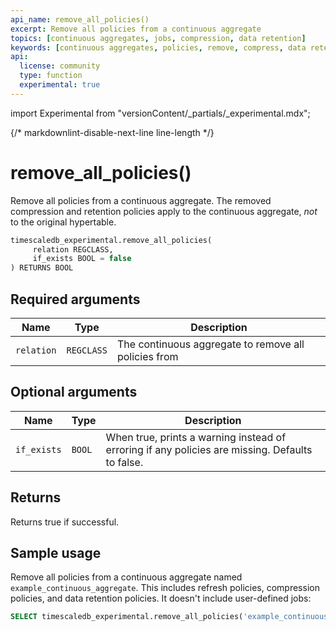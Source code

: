 ```yaml
---
api_name: remove_all_policies()
excerpt: Remove all policies from a continuous aggregate
topics: [continuous aggregates, jobs, compression, data retention]
keywords: [continuous aggregates, policies, remove, compress, data retention]
api:
  license: community
  type: function
  experimental: true
---
```


import Experimental from "versionContent/_partials/_experimental.mdx";

{/* markdownlint-disable-next-line line-length */}
# remove_all_policies() <Tag type="community" content="Community" /><Tag type="experimental" content="Experimental" />

Remove all policies from a continuous aggregate. The removed compression and
retention policies apply to the continuous aggregate, _not_ to the original
hypertable.

```sql
timescaledb_experimental.remove_all_policies(
     relation REGCLASS,
     if_exists BOOL = false
) RETURNS BOOL
```

<Experimental />

## Required arguments

|Name|Type|Description|
|-|-|-|
|`relation`|`REGCLASS`|The continuous aggregate to remove all policies from|

## Optional arguments

|Name|Type|Description|
|-|-|-|
|`if_exists`|`BOOL`|When true, prints a warning instead of erroring if any policies are missing. Defaults to false.|

## Returns

Returns true if successful.

## Sample usage

Remove all policies from a continuous aggregate named
`example_continuous_aggregate`. This includes refresh policies, compression
policies, and data retention policies. It doesn't include user-defined jobs:

```sql
SELECT timescaledb_experimental.remove_all_policies('example_continuous_aggregate');
```
